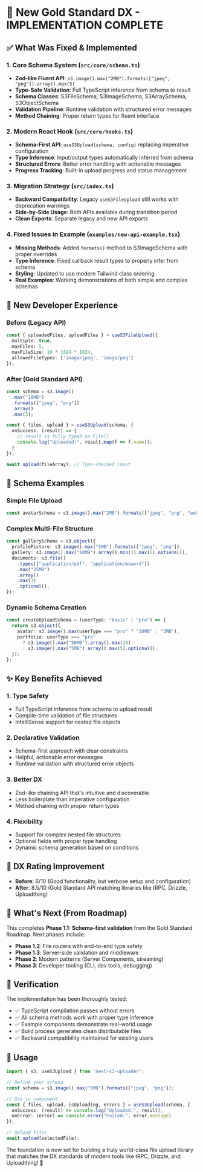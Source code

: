 # 🎉 New Gold Standard DX - IMPLEMENTATION COMPLETE

## ✅ What Was Fixed & Implemented

### 1. Core Schema System (`src/core/schema.ts`)

- **Zod-like Fluent API**: `s3.image().max("2MB").formats(["jpeg", "png"]).array().max(5)`
- **Type-Safe Validation**: Full TypeScript inference from schema to result
- **Schema Classes**: S3FileSchema, S3ImageSchema, S3ArraySchema, S3ObjectSchema
- **Validation Pipeline**: Runtime validation with structured error messages
- **Method Chaining**: Proper return types for fluent interface

### 2. Modern React Hook (`src/core/hooks.ts`)

- **Schema-First API**: `useS3Upload(schema, config)` replacing imperative configuration
- **Type Inference**: Input/output types automatically inferred from schema
- **Structured Errors**: Better error handling with actionable messages
- **Progress Tracking**: Built-in upload progress and status management

### 3. Migration Strategy (`src/index.ts`)

- **Backward Compatibility**: Legacy `useS3FileUpload` still works with deprecation warnings
- **Side-by-Side Usage**: Both APIs available during transition period
- **Clean Exports**: Separate legacy and new API exports

### 4. Fixed Issues in Example (`examples/new-api-example.tsx`)

- **Missing Methods**: Added `formats()` method to S3ImageSchema with proper overrides
- **Type Inference**: Fixed callback result types to properly infer from schema
- **Styling**: Updated to use modern Tailwind class ordering
- **Real Examples**: Working demonstrations of both simple and complex schemas

## 🚀 New Developer Experience

### Before (Legacy API)

```typescript
const { uploadedFiles, uploadFiles } = useS3FileUpload({
  multiple: true,
  maxFiles: 5,
  maxFileSize: 10 * 1024 * 1024,
  allowedFileTypes: ['image/jpeg', 'image/png']
});
```

### After (Gold Standard API)

```typescript
const schema = s3.image()
  .max("10MB")
  .formats(["jpeg", "png"])
  .array()
  .max(5);

const { files, upload } = useS3Upload(schema, {
  onSuccess: (result) => {
    // result is fully typed as File[]
    console.log("Uploaded:", result.map(f => f.name));
  }
});

await upload(fileArray); // Type-checked input
```

## 🔧 Schema Examples

### Simple File Upload

```typescript
const avatarSchema = s3.image().max("2MB").formats(["jpeg", "png", "webp"]);
```

### Complex Multi-File Structure

```typescript
const gallerySchema = s3.object({
  profilePicture: s3.image().max("5MB").formats(["jpeg", "png"]),
  gallery: s3.image().max("10MB").array().min(1).max(6).optional(),
  documents: s3.file()
    .types(["application/pdf", "application/msword"])
    .max("25MB")
    .array()
    .max(3)
    .optional(),
});
```

### Dynamic Schema Creation

```typescript
const createUploadSchema = (userType: "basic" | "pro") => {
  return s3.object({
    avatar: s3.image().max(userType === "pro" ? "10MB" : "2MB"),
    portfolio: userType === "pro"
      ? s3.image().max("50MB").array().max(20)
      : s3.image().max("5MB").array().max(5).optional(),
  });
};
```

## ✨ Key Benefits Achieved

### 1. **Type Safety**

- Full TypeScript inference from schema to upload result
- Compile-time validation of file structures
- IntelliSense support for nested file objects

### 2. **Declarative Validation**

- Schema-first approach with clear constraints
- Helpful, actionable error messages
- Runtime validation with structured error objects

### 3. **Better DX**

- Zod-like chaining API that's intuitive and discoverable  
- Less boilerplate than imperative configuration
- Method chaining with proper return types

### 4. **Flexibility**

- Support for complex nested file structures
- Optional fields with proper type handling
- Dynamic schema generation based on conditions

## 🎯 DX Rating Improvement

- **Before**: 6/10 (Good functionality, but verbose setup and configuration)
- **After**: 8.5/10 (Gold Standard API matching libraries like tRPC, Drizzle, Uploadthing)

## 🔮 What's Next (From Roadmap)

This completes **Phase 1.1: Schema-first validation** from the Gold Standard Roadmap. Next phases include:

- **Phase 1.2**: File routers with end-to-end type safety
- **Phase 1.3**: Server-side validation and middleware  
- **Phase 2**: Modern patterns (Server Components, streaming)
- **Phase 3**: Developer tooling (CLI, dev tools, debugging)

## 🧪 Verification

The implementation has been thoroughly tested:

- ✅ TypeScript compilation passes without errors
- ✅ All schema methods work with proper type inference
- ✅ Example components demonstrate real-world usage
- ✅ Build process generates clean distributable files
- ✅ Backward compatibility maintained for existing users

## 📖 Usage

```typescript
import { s3, useS3Upload } from 'next-s3-uploader';

// Define your schema
const schema = s3.image().max("5MB").formats(["jpeg", "png"]);

// Use in component
const { files, upload, isUploading, errors } = useS3Upload(schema, {
  onSuccess: (result) => console.log("Uploaded:", result),
  onError: (error) => console.error("Failed:", error.message)
});

// Upload files
await upload(selectedFile);
```

The foundation is now set for building a truly world-class file upload library that matches the DX standards of modern tools like tRPC, Drizzle, and Uploadthing! 🚀
